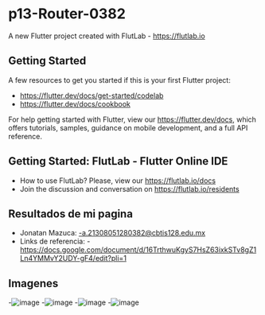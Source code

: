 # p13-Router-0382

A new Flutter project created with FlutLab - https://flutlab.io

## Getting Started

A few resources to get you started if this is your first Flutter project:

- https://flutter.dev/docs/get-started/codelab
- https://flutter.dev/docs/cookbook

For help getting started with Flutter, view our
https://flutter.dev/docs, which offers tutorials,
samples, guidance on mobile development, and a full API reference.

## Getting Started: FlutLab - Flutter Online IDE

- How to use FlutLab? Please, view our https://flutlab.io/docs
- Join the discussion and conversation on https://flutlab.io/residents

## Resultados de mi pagina 

- Jonatan Mazuca: 
-a.21308051280382@cbtis128.edu.mx
- Links de referencia:
-https://docs.google.com/document/d/16TrthwuKgyS7HsZ63ixkSTv8gZ1Ln4YMMvY2UDY-gF4/edit?pli=1

## Imagenes
-![image](https://github.com/JonatanMVJ/RutasPag-Mazuca0382/assets/143743615/4e2920ae-3ddf-4d88-b471-fc21412cb6b6)
-![image](https://github.com/JonatanMVJ/RutasPag-Mazuca0382/assets/143743615/aefc593a-8832-4661-8cdf-448e3816d6e3)
-![image](https://github.com/JonatanMVJ/RutasPag-Mazuca0382/assets/143743615/e001911d-203e-46fd-9e1f-ad175a0ef9b7)
-![image](https://github.com/JonatanMVJ/RutasPag-Mazuca0382/assets/143743615/f1cf2a73-c57e-40c9-9ae0-8553f09b0a3b)


